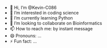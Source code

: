 - 👋 Hi, I’m @Kevin-C086
- 👀 I’m interested in coding science
- 🌱 I’m currently learning Python
- 💞️ I’m looking to collaborate on Bioinformatics
- 📫 How to reach me: by instant message
- 😄 Pronouns: ...
- ⚡ Fun fact: ...

<!---
Kevin-C086/Kevin-C086 is a ✨ special ✨ repository because its `README.md` (this file) appears on your GitHub profile.
You can click the Preview link to take a look at your changes.
--->
